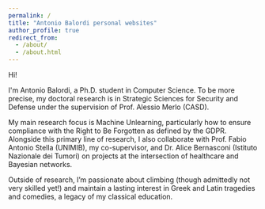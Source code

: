 ```yaml
---
permalink: /
title: "Antonio Balordi personal websites"
author_profile: true
redirect_from: 
  - /about/
  - /about.html
---
```


Hi!

I'm Antonio Balordi, a Ph.D. student in Computer Science. To be more precise, my doctoral research is in Strategic Sciences for Security and Defense under the supervision of Prof. Alessio Merlo (CASD).

My main research focus is Machine Unlearning, particularly how to ensure compliance with the Right to Be Forgotten as defined by the GDPR. Alongside this primary line of research, I also collaborate with Prof. Fabio Antonio Stella (UNIMIB), my co-supervisor, and Dr. Alice Bernasconi (Istituto Nazionale dei Tumori) on projects at the intersection of healthcare and Bayesian networks.

Outside of research, I’m passionate about climbing (though admittedly not very skilled yet!) and maintain a lasting interest in Greek and Latin tragedies and comedies, a legacy of my classical education.